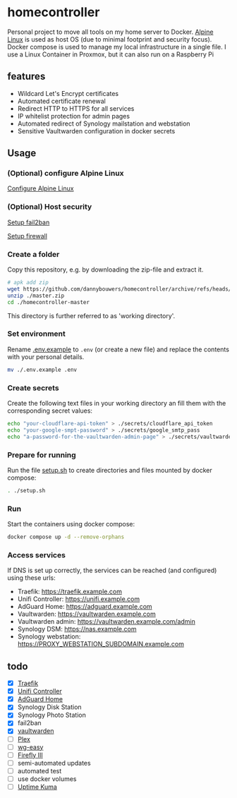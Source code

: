 # homecontroller

Personal project to move all tools on my home server to Docker. [Alpine Linux](https://alpinelinux.org/) is used as host OS (due to minimal footprint and security focus). Docker compose is used to manage my local infrastructure in a single file. I use a Linux Container in Proxmox, but it can also run on a Raspberry Pi

## features

- Wildcard Let's Encrypt certificates
- Automated certificate renewal
- Redirect HTTP to HTTPS for all services
- IP whitelist protection for admin pages
- Automated redirect of Synology mailstation and webstation
- Sensitive Vaultwarden configuration in docker secrets

## Usage

### (Optional) configure Alpine Linux

[Configure Alpine Linux](https://github.com/dannybouwers/homecontroller/wiki/Configure-Alpine-Linux)

### (Optional) Host security

[Setup fail2ban](https://github.com/dannybouwers/homecontroller/wiki/Setup-fail2ban)

[Setup firewall](https://github.com/dannybouwers/homecontroller/wiki/Setup-firewall)

### Create a folder

Copy this repository, e.g. by downloading the zip-file and extract it.

```bash
# apk add zip
wget https://github.com/dannybouwers/homecontroller/archive/refs/heads/master.zip
unzip ./master.zip
cd ./homecontroller-master
```

This directory is further referred to as 'working directory'.

### Set environment

Rename [.env.example](.env.example) to ```.env``` (or create a new file) and replace the contents with your personal details.

```bash
mv ./.env.example .env
```

### Create secrets

Create the following text files in your working directory an fill them with the corresponding secret values:

```bash
echo "your-cloudflare-api-token" > ./secrets/cloudflare_api_token
echo "your-google-smpt-password" > ./secrets/google_smtp_pass
echo "a-password-for-the-vaultwarden-admin-page" > ./secrets/vaultwarden_admin_token
```

### Prepare for running

Run the file [setup.sh](setup.sh) to create directories and files mounted by docker compose:

```bash
. ./setup.sh
```

### Run

Start the containers using docker compose:

```bash
docker compose up -d --remove-orphans
```

### Access services

If DNS is set up correctly, the services can be reached (and configured) using these urls:

- Traefik: https://traefik.example.com
- Unifi Controller: https://unifi.example.com
- AdGuard Home: https://adguard.example.com
- Vaultwarden: https://vaultwarden.example.com
- Vaultwarden admin: https://vaultwarden.example.com/admin
- Synology DSM: https://nas.example.com
- Synology webstation: https://PROXY_WEBSTATION_SUBDOMAIN.example.com

## todo

- [X] [Traefik](https://hub.docker.com/_/traefik/)
- [X] [Unifi Controller](https://github.com/linuxserver/docker-unifi-controller)
- [X] [AdGuard Home](https://github.com/AdguardTeam/AdGuardHome/wiki/Docker)
- [X] Synology Disk Station
- [X] Synology Photo Station
- [X] fail2ban
- [X] [vaultwarden](https://github.com/dani-garcia/vaultwarden)
- [ ] [Plex](https://github.com/linuxserver/docker-plex)
- [ ] [wg-easy](https://github.com/wg-easy/wg-easy)
- [ ] [Firefly III](https://docs.firefly-iii.org/firefly-iii/installation/docker/)
- [ ] semi-automated updates
- [ ] automated test
- [ ] use docker volumes
- [ ] [Uptime Kuma](https://github.com/louislam/uptime-kuma/wiki/%F0%9F%94%A7-How-to-Install)